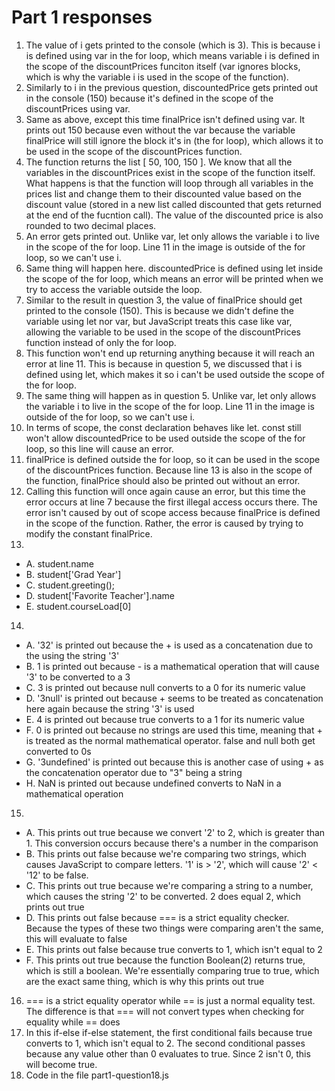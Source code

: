 # Part 1 responses
1. The value of i gets printed to the console (which is 3). This is because i is defined using var in the for loop, which means variable i is defined in the scope of the discountPrices funciton itself (var ignores blocks, which is why the variable i is used in the scope of the function).  
2. Similarly to i in the previous question, discountedPrice gets printed out in the console (150) because it's defined in the scope of the discountPrices using var.    
3. Same as above, except this time finalPrice isn't defined using var. It prints out 150 because even without the var because the variable finalPrice will still ignore the block it's in (the for loop), which allows it to be used in the scope of the discountPrices function.  
4. The function returns the list [ 50, 100, 150 ]. We know that all the variables in the discountPrices exist in the scope of the function itself. What happens is that the function will loop through all variables in the prices list and change them to their discounted value based on the discount value (stored in a new list called discounted that gets returned at the end of the fucntion call). The value of the discounted price is also rounded to two decimal places.  
5. An error gets printed out. Unlike var, let only allows the variable i to live in the scope of the for loop. Line 11 in the image is outside of the for loop, so we can't use i.    
6. Same thing will happen here. discountedPrice is defined using let inside the scope of the for loop, which means an error will be printed when we try to access the variable outside the loop.  
7. Similar to the result in question 3, the value of finalPrice should get printed to the console (150). This is because we didn't define the variable using let nor var, but JavaScript treats this case like var, allowing the variable to be used in the scope of the discountPrices function instead of only the for loop.  
8. This function won't end up returning anything because it will reach an error at line 11. This is because in question 5, we discussed that i is defined using let, which makes it so i can't be used outside the scope of the for loop.  
9. The same thing will happen as in question 5. Unlike var, let only allows the variable i to live in the scope of the for loop. Line 11 in the image is outside of the for loop, so we can't use i.   
10. In terms of scope, the const declaration behaves like let. const still won't allow discountedPrice to be used outside the scope of the for loop, so this line will cause an error.  
11. finalPrice is defined outside the for loop, so it can be used in the scope of the discountPrices function. Because line 13 is also in the scope of the function, finalPrice should also be printed out without an error.  
12. Calling this function will once again cause an error, but this time the error occurs at line 7 because the first illegal access occurs there. The error isn't caused by out of scope access because finalPrice is defined in the scope of the function. Rather, the error is caused by trying to modify the constant finalPrice.  
13.  
- A. student.name  
- B. student['Grad Year']  
- C. student.greeting();  
- D. student['Favorite Teacher'].name  
- E. student.courseLoad[0]  
14.  
- A. '32' is printed out because the + is used as a concatenation due to the using the string '3'  
- B. 1 is printed out because - is a mathematical operation that will cause '3' to be converted to a 3  
- C. 3 is printed out because null converts to a 0 for its numeric value  
- D. '3null' is printed out because + seems to be treated as concatenation here again because the string '3' is used  
- E. 4 is printed out because true converts to a 1 for its numeric value  
- F. 0 is printed out because no strings are used this time, meaning that + is treated as the normal mathematical operator. false and null both get converted to 0s  
- G. '3undefined' is printed out because this is another case of using + as the concatenation operator due to "3" being a string  
- H. NaN is printed out because undefined converts to NaN in a mathematical operation  
15.  
- A. This prints out true because we convert '2' to 2, which is greater than 1. This conversion occurs because there's a number in the comparison  
- B. This prints out false because we're comparing two strings, which causes JavaScript to compare letters. '1' is > '2', which will cause '2' < '12' to be false.  
- C. This prints out true because we're comparing a string to a number, which causes the string '2' to be converted. 2 does equal 2, which prints out true  
- D. This prints out false because === is a strict equality checker. Because the types of these two things were comparing aren't the same, this will evaluate to false  
- E. This prints out false because true converts to 1, which isn't equal to 2  
- F. This prints out true because the function Boolean(2) returns true, which is still a boolean. We're essentially comparing true to true, which are the exact same thing, which is why this prints out true  
16. === is a strict equality operator while == is just a normal equality test. The difference is that === will not convert types when checking for equality while == does  
17. In this if-else if-else statement, the first conditional fails because true converts to 1, which isn't equal to 2. The second conditional passes because any value other than 0 evaluates to true. Since 2 isn't 0, this will become true.  
18. Code in the file part1-question18.js  
